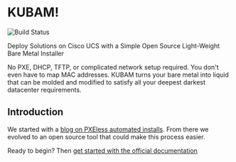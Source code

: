 # KUBAM!

![Build Status](http://1db27123.ngrok.io/api/badges/CiscoUcs/KUBaM/status.svg?branch=v2.0)

Deploy Solutions on Cisco UCS with a Simple Open Source Light-Weight Bare Metal Installer

No PXE, DHCP, TFTP, or complicated network setup required. You don't even have to map MAC addresses. KUBAM turns your bare metal into liquid that can be molded and modified to satisfy all your deepest darkest datacenter requirements.

## Introduction
We started with a [blog on PXEless automated installs](https://communities.cisco.com/community/technology/datacenter/compute-and-storage/ucs_management/blog/2017/04/25/pxe-less-automated-installation-of-centosredhat-on-ucs). From there we evolved to an open source tool that could make this process easier.


Ready to begin?  Then [get started with the official documentation](https://ciscoucs.github.io/kubam/)
```
